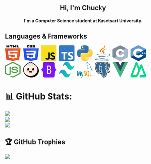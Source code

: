 <h2 align="center">Hi, I'm Chucky</h2>
<h4 align="center">I'm a Computer Science student at Kasetsart University.</h4>

<h2>Languages & Frameworks</h2>
<div>
    <img src="icons/logos--html-5.svg" height="50vh" width="50vh">&nbsp;
    <img src="icons/logos--css-3.svg" height="50vh" width="50vh">&nbsp;
    <img src="icons/logos--javascript.svg" height="50vh" width="50vh">&nbsp;
    <img src="icons/logos--typescript-icon.svg" height="50vh" width="50vh">&nbsp;
    <img src="icons/logos--python.svg" height="50vh" width="50vh">&nbsp;
    <img src="icons/logos--java.svg" height="50vh" width="50vh">&nbsp;
    <img src="icons/logos--c.svg" height="50vh" width="50vh">&nbsp;
    <img src="icons/logos--c-plusplus.svg" height="50vh" width="50vh">&nbsp;
</div>
<div>
    <img src="icons/logos--nodejs-icon.svg" height="50vh" width="50vh">&nbsp;
    <img src="icons/logos--bun.svg" height="50vh" width="50vh">&nbsp;
    <img src="icons/logos--bootstrap.svg" height="50vh" width="50vh">&nbsp;
    <img src="icons/logos--tailwindcss-icon.svg" height="50vh" width="50vh">&nbsp;
    <img src="icons/logos--mysql.svg" height="50vh" width="50vh">&nbsp;
    <img src="icons/logos--postgresql.svg" height="50vh" width="50vh">&nbsp;
    <img src="icons/logos--vue.svg" height="50vh" width="50vh">&nbsp;
    <img src="icons/logos--nuxt-icon.svg" height="50vh" width="50vh">&nbsp;
</div>

# 📊 GitHub Stats:
![](https://github-readme-stats.vercel.app/api?username=zChuckyX&theme=dark&hide_border=false&include_all_commits=false&count_private=true)<br/>
![](https://github-readme-streak-stats.herokuapp.com/?user=zChuckyX&theme=dark&hide_border=false)<br/>
![](https://github-readme-stats.vercel.app/api/top-langs/?username=zChuckyX&theme=dark&hide_border=false&include_all_commits=false&count_private=true&layout=compact)

## 🏆 GitHub Trophies
![](https://github-profile-trophy.vercel.app/?username=zChuckyX&theme=dark&no-frame=false&no-bg=true&margin-w=4)

<!-- Proudly created with GPRM ( https://gprm.itsvg.in ) -->
